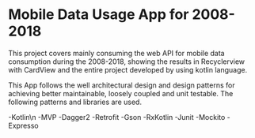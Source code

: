 # Mobile Data Usage App for 2008-2018

This project covers mainly consuming the web API for mobile data consumption during the 2008-2018, showing the results in Recyclerview with CardView and the entire project developed by using kotlin language.

This App follows the well architectural design and design patterns for achieving better maintainable, loosely coupled and unit testable. The following patterns and libraries are used.

-Kotlin\n
-MVP 
-Dagger2
-Retrofit
-Gson
-RxKotlin
-Junit
-Mockito
-Expresso
